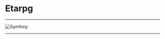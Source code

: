 # Etarpg

---

![Symfony](https://img.shields.io/badge/Symfony-7.0-red?logo=Symfony&label=symfony&logoColor=white)

---

